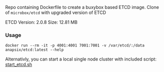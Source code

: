 Repo containing Dockerfile to create a buxybox based ETCD image. 
Clone of `microbox/etcd` with upgraded version of ETCD

ETCD Version: 2.0.8
Size: 12.81 MB

### Usage

    docker run --rm -it -p 4001:4001 7001:7001 -v /var/etcd/:/data anapsix/etcd:latest --help

Alternativly, you can start a local single node cluster with included script: [start_etcd.sh](https://raw.githubusercontent.com/anapsix/etcd/master/start_etcd.sh)

